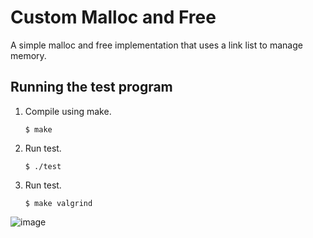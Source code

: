 # Custom Malloc and Free
A simple malloc and free implementation that uses a link list to manage memory.

## Running the test program
1. Compile using make.
   ```console
   $ make
   ```
2. Run test.
   ```console
   $ ./test
   ```
3. Run test.
   ```console
   $ make valgrind
   ```
![image](https://user-images.githubusercontent.com/62290677/165367469-bcc1290f-8205-4904-bc53-0431cdbc6162.png)

